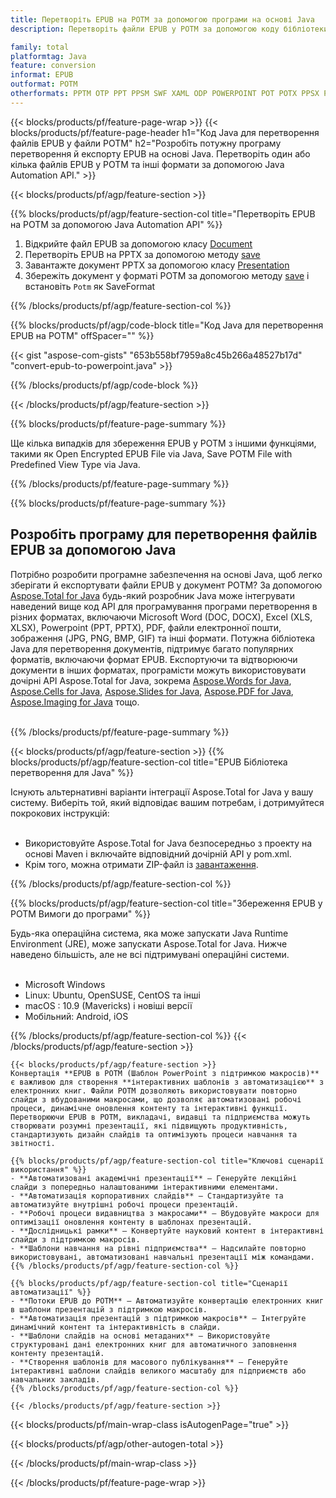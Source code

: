 ```yaml
---
title: Перетворіть EPUB на POTM за допомогою програми на основі Java
description: Перетворіть файли EPUB у POTM за допомогою коду бібліотеки перетворення Java.  

family: total
platformtag: Java
feature: conversion
informat: EPUB
outformat: POTM
otherformats: PPTM OTP PPT PPSM SWF XAML ODP POWERPOINT POT POTX PPSX PPS
---
```

{{< blocks/products/pf/feature-page-wrap >}}
{{< blocks/products/pf/feature-page-header h1="Код Java для перетворення файлів EPUB у файли POTM" h2="Розробіть потужну програму перетворення й експорту EPUB на основі Java. Перетворіть один або кілька файлів EPUB у POTM та інші формати за допомогою Java Automation API." >}}



{{< blocks/products/pf/agp/feature-section >}}

{{% blocks/products/pf/agp/feature-section-col title="Перетворіть EPUB на POTM за допомогою Java Automation API" %}}


1. Відкрийте файл EPUB за допомогою класу [Document](https://reference.aspose.com/pdf/java/com.aspose.pdf/Document)
2. Перетворіть EPUB на PPTX за допомогою методу [save](https://reference.aspose.com/pdf/java/com.aspose.pdf/Document#save-java.lang.String-int-)
3. Завантажте документ PPTX за допомогою класу [Presentation](https://reference.aspose.com/slides/java/com.aspose.slides/Presentation) 
4. Збережіть документ у форматі POTM за допомогою методу [save](https://reference.aspose.com/slides/java/com.aspose.slides/Presentation#save-java.lang.String-int-) і встановіть `Potm` як SaveFormat



{{% /blocks/products/pf/agp/feature-section-col %}}

{{% blocks/products/pf/agp/code-block title="Код Java для перетворення EPUB на POTM" offSpacer="" %}}

{{< gist "aspose-com-gists" "653b558bf7959a8c45b266a48527b17d" "convert-epub-to-powerpoint.java" >}}

{{% /blocks/products/pf/agp/code-block %}}

{{< /blocks/products/pf/agp/feature-section >}}

{{% blocks/products/pf/feature-page-summary %}}

Ще кілька випадків для збереження EPUB у POTM з іншими функціями, такими як Open Encrypted EPUB File via Java, Save POTM File with Predefined View Type via Java.



{{% /blocks/products/pf/feature-page-summary %}}

{{% blocks/products/pf/feature-page-summary %}}

<h2>Розробіть програму для перетворення файлів EPUB за допомогою Java</h2>

Потрібно розробити програмне забезпечення на основі Java, щоб легко зберігати й експортувати файли EPUB у документ POTM?  За допомогою [Aspose.Total for Java](https://products.aspose.com/total/uk/java/) будь-який розробник Java може інтегрувати наведений вище код API для програмування програми перетворення в різних форматах, включаючи Microsoft Word (DOC, DOCX), Excel (XLS, XLSX), Powerpoint (PPT, PPTX), PDF, файли електронної пошти, зображення (JPG, PNG, BMP, GIF) та інші формати.  Потужна бібліотека Java для перетворення документів, підтримує багато популярних форматів, включаючи формат EPUB.  Експортуючи та відтворюючи документи в інших форматах, програмісти можуть використовувати дочірні API Aspose.Total for Java, зокрема [Aspose.Words for Java](https://products.aspose.com/words/uk/java/), [Aspose.Cells for Java](https://products.aspose.com/cells/uk/java/), [Aspose.Slides for Java](https://products.aspose.com/slides/uk/java/), [Aspose.PDF for Java](https://products.aspose.com/pdf/uk/java/), [Aspose.Imaging for Java](https://products.aspose.com/imaging/uk/java/) тощо.<br /><br />

{{% /blocks/products/pf/feature-page-summary %}}

{{< blocks/products/pf/agp/feature-section >}}
{{% blocks/products/pf/agp/feature-section-col title="EPUB Бібліотека перетворення для Java" %}}

Існують альтернативні варіанти інтеграції Aspose.Total for Java у вашу систему.  Виберіть той, який відповідає вашим потребам, і дотримуйтеся покрокових інструкцій:<br /><br />

- Використовуйте Aspose.Total for Java безпосередньо з проекту на основі Maven і включайте відповідний дочірній API у pom.xml.
- Крім того, можна отримати ZIP-файл із [завантаження](https://releases.aspose.com/total/java).

{{% /blocks/products/pf/agp/feature-section-col %}}

{{% blocks/products/pf/agp/feature-section-col title="Збереження EPUB у POTM Вимоги до програми" %}}

Будь-яка операційна система, яка може запускати Java Runtime Environment (JRE), може запускати Aspose.Total for Java.  Нижче наведено більшість, але не всі підтримувані операційні системи.  <br /><br />
- Microsoft Windows
- Linux: Ubuntu, OpenSUSE, CentOS та інші
- macOS : 10.9 (Mavericks) і новіші версії
- Мобільний: Android, iOS

{{% /blocks/products/pf/agp/feature-section-col %}}
{{< /blocks/products/pf/agp/feature-section >}}

```
{{< blocks/products/pf/agp/feature-section >}}
Конвертація **EPUB в POTM (Шаблон PowerPoint з підтримкою макросів)** є важливою для створення **інтерактивних шаблонів з автоматизацією** з електронних книг. Файли POTM дозволяють використовувати повторно слайди з вбудованими макросами, що дозволяє автоматизовані робочі процеси, динамічне оновлення контенту та інтерактивні функції. Перетворюючи EPUB в POTM, викладачі, видавці та підприємства можуть створювати розумні презентації, які підвищують продуктивність, стандартизують дизайн слайдів та оптимізують процеси навчання та звітності.

{{% blocks/products/pf/agp/feature-section-col title="Ключові сценарії використання" %}}
- **Автоматизовані академічні презентації** – Генеруйте лекційні слайди з попередньо налаштованими інтерактивними елементами.
- **Автоматизація корпоративних слайдів** – Стандартизуйте та автоматизуйте внутрішні робочі процеси презентацій.
- **Робочі процеси видавництва з макросами** – Вбудовуйте макроси для оптимізації оновлення контенту в шаблонах презентацій.
- **Дослідницькі рамки** – Конвертуйте науковий контент в інтерактивні слайди з підтримкою макросів.
- **Шаблони навчання на рівні підприємства** – Надсилайте повторно використовувані, автоматизовані навчальні презентації між командами.
{{% /blocks/products/pf/agp/feature-section-col %}}

{{% blocks/products/pf/agp/feature-section-col title="Сценарії автоматизації" %}}
- **Потоки EPUB до POTM** – Автоматизуйте конвертацію електронних книг в шаблони презентацій з підтримкою макросів.
- **Автоматизація презентацій з підтримкою макросів** – Інтегруйте динамічний контент та інтерактивність в слайди.
- **Шаблони слайдів на основі метаданих** – Використовуйте структуровані дані електронних книг для автоматичного заповнення контенту презентацій.
- **Створення шаблонів для масового публікування** – Генеруйте інтерактивні шаблони слайдів великого масштабу для підприємств або навчальних закладів.
{{% /blocks/products/pf/agp/feature-section-col %}}

{{< /blocks/products/pf/agp/feature-section >}}
```
{{< blocks/products/pf/main-wrap-class isAutogenPage="true" >}}


{{< blocks/products/pf/agp/other-autogen-total >}}

{{< /blocks/products/pf/main-wrap-class >}}

{{< /blocks/products/pf/feature-page-wrap >}}